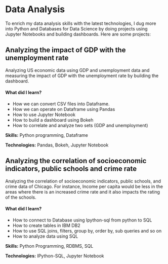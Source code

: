 # Data Analysis
To enrich my data analysis skills with the latest technologies, I dug more into Python and Databases for Data Science by doing projects using Jupyter Notebooks and building dashboards. Here are some projects:

## Analyzing the impact of GDP with the unemployment rate
Analyzing US economic data using GDP and unemployment data and measuring the impact of GDP with the unemployment rate by building the dashboard.

#### What did I learn?
- How we can convert CSV files into Dataframe.
- How we can operate on Dataframe using Pandas
- How to use Jupyter Notebook
- How to build a dashboard using Bokeh
- How to correlate and analyze two sets (GDP and unemployment)

**Skills:** Python programming, Dataframe

**Technologies:** Pandas, Bokeh, Jupyter Notebook

## Analyzing the correlation of socioeconomic indicators, public schools and crime rate
Analyzing the correlation of socioeconomic indicators, public schools, and crime data of Chicago. For instance, Income per capita would be less in the areas where there is an increased crime rate and it also impacts the rating of the schools.

#### What did I learn?
- How to connect to Database using Ipython-sql from python to SQL
- How to create tables in IBM DB2
- How to use SQL joins, filters, group by, order by, sub queries and so on
- How to analyze data using SQL

**Skills:** Python Programming, RDBMS, SQL

**Technologies:** IPython-SQL, Jupyter Notebook



